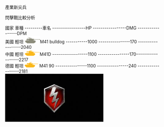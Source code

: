 產業新尖兵

閃擊戰比較分析
<td>國家</td>
<td>車種</td>
<td>---------車名</td>
<td>-----------------HP</td>
<td>-----------------DMG</td>
<td>-----------------DPM</td></br>
</tr>
<tr>
  <td colspan="2">美國</td>
                <td>輕坦</td>
                <td><a href="https://asia.wotblitz.com/zh-tw/encyclopedia/vehicles/usa/M41_Bulldog/" 
                       title="M41 bulldog"
                        target="_blank">
                        <img src="images/M41_bulldog.png"></a>M41 bulldog</td>
                <td>-----------1000</td>
                <td>----------------170</td>
                <td>------------------2040</td></br>
            </tr>
            <tr>
                <td colspan="2">中國</td>
                <td>輕坦</td>
                <td><a href="https://asia.wotblitz.com/zh-tw/encyclopedia/vehicles/china/Ch42_M41D/" 
                       title="M41D"
                        target="_blank">
                        <img src="images/M41D.png"></a>M41D</td>
                <td>------------------1100</td>
                <td>----------------170</td
                <td>------------------2217</td></br> 
            </tr>
            <tr>
                <td colspan="2">德國</td>
                <td>輕坦</td>
                <td><a href="https://asia.wotblitz.com/zh-tw/encyclopedia/vehicles/germany/G120_M41_90/"
                        title="M41 90" target="_blank">
                        <img src="images/M41_90.png"></a> M41 90</td>
                <td>----------------1100</td>
                <td>----------------240</td>
                <td>------------------2181</td></br>
            </tr>
        <a href="https://asia.wotblitz.com/zh-tw/encyclopedia/vehicles/usa/"><img src="images/WOTB1.jpeg" title="WOTB" target="_blank"></a>
    
